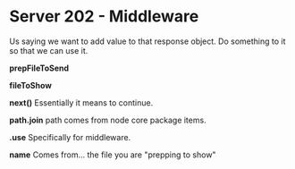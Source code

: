 # Server 202 - Middleware

Us saying we want to add value to that response object. Do something to it so that we can use it.

**prepFileToSend**

**fileToShow**

**next()**
Essentially it means to continue.

**path.join**
path comes from node core package items.

**.use**
Specifically for middleware.

**name**
Comes from... the file you are "prepping to show"
